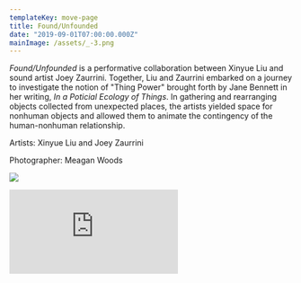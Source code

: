 ```yaml
---
templateKey: move-page
title: Found/Unfounded
date: "2019-09-01T07:00:00.000Z"
mainImage: /assets/_-3.png
---
```

*Found/Unfounded* is a performative collaboration between Xinyue Liu and sound artist Joey Zaurrini. Together, Liu and Zaurrini embarked on a journey to investigate the notion of "Thing Power" brought forth by Jane Bennett in her writing, *In a Poticial Ecology of Things*. In gathering and rearranging objects collected from unexpected places, the artists yielded space for nonhuman objects and allowed them to animate the contingency of the human-nonhuman relationship.

Artists: Xinyue Liu and Joey Zaurrini

Photographer: Meagan Woods

<div class="lines-2"></div>

![](/assets/_-2.png)

<div class="lines-2"></div>

<div class="lines-2"></div>

<div class="video-container"><iframe src="https://www.youtube.com/embed/ZSTMOhIZzN0" class="video" frameborder="0" allow="accelerometer; autoplay; encrypted-media; gyroscope; picture-in-picture" allowfullscreen></iframe></div>

<div class="lines-3"></div>